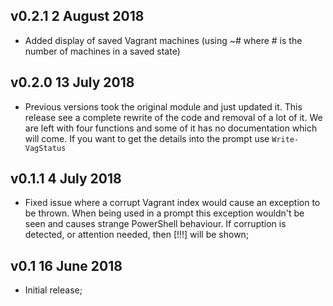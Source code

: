 ## v0.2.1 2 August 2018
* Added display of saved Vagrant machines (using ~# where # is the number of machines in a saved state)

## v0.2.0 13 July 2018
* Previous versions took the original module and just updated it. This release see a complete rewrite of the code and removal of a lot of it. We are left with four functions and some of it has no documentation which will come. If you want to get the details into the prompt use `Write-VagStatus`

## v0.1.1 4 July 2018
* Fixed issue where a corrupt Vagrant index would cause an exception to be thrown. When being used in a prompt this exception wouldn't be seen and causes strange PowerShell behaviour. If corruption is detected, or attention needed, then [!!!] will be shown;

## v0.1 16 June 2018
* Initial release;